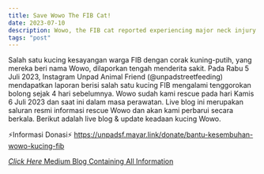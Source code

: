 ```yaml
---
title: Save Wowo The FIB Cat!
date: 2023-07-10
description: Wowo, the FIB cat reported experiencing major neck injury. The team has been put on high alert
tags: "post"
---
```


Salah satu kucing kesayangan warga FIB dengan corak kuning-putih, yang mereka beri nama Wowo, dilaporkan tengah menderita sakit. Pada Rabu 5 Juli 2023, Instagram Unpad Animal Friend (@unpadstreetfeeding) mendapatkan laporan berisi salah satu kucing FIB mengalami tenggorokan bolong sejak 4 hari sebelumnya. Wowo sudah kami rescue pada hari Kamis 6 Juli 2023 dan saat ini dalam masa perawatan. Live blog ini merupakan saluran resmi informasi rescue Wowo dan akan kami perbarui secara berkala. Berikut adalah live blog & update keadaan kucing Wowo.

⚡Informasi Donasi⚡
<a href="https://unpadsf.mayar.link/donate/bantu-kesembuhan-wowo-kucing-fib"> https://unpadsf.mayar.link/donate/bantu-kesembuhan-wowo-kucing-fib </a>

<a href= "https://unpadstreetfeeding.medium.com/save-wowo-the-fib-cat-62687509bc4"> _Click Here_ Medium Blog Containing All Information </a>